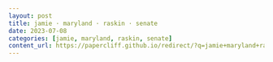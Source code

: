 ```yaml
---
layout: post
title: jamie · maryland · raskin · senate
date: 2023-07-08
categories: [jamie, maryland, raskin, senate]
content_url: https://papercliff.github.io/redirect/?q=jamie+maryland+raskin+senate&tbs=cdr:1,cd_min:7/7/2023,cd_max:7/9/2023
---
```

